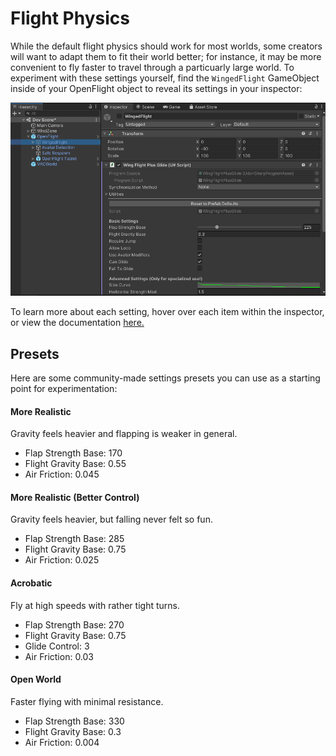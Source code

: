 # Flight Physics
While the default flight physics should work for most worlds, some creators will want to adapt them to fit their world better; for instance, it may be more convenient to fly faster to travel through a particuarly large world. To experiment with these settings yourself, find the `WingedFlight` GameObject inside of your OpenFlight object to reveal its settings in your inspector:

![WingedFlight](Images/Unity%20Interface/WingedFlightLocation.png)

To learn more about each setting, hover over each item within the inspector, or view the documentation [here.](ScriptReference/Flight/WingFlightPlusGlide.md)

## Presets
Here are some community-made settings presets you can use as a starting point for experimentation:

<!-- tabs:start -->
#### **More Realistic**
Gravity feels heavier and flapping is weaker in general.
* Flap Strength Base: 170
* Flight Gravity Base: 0.55
* Air Friction: 0.045
#### **More Realistic (Better Control)**
Gravity feels heavier, but falling never felt so fun.
* Flap Strength Base: 285
* Flight Gravity Base: 0.75
* Air Friction: 0.025
#### **Acrobatic**
Fly at high speeds with rather tight turns.
* Flap Strength Base: 270
* Flight Gravity Base: 0.75
* Glide Control: 3
* Air Friction: 0.03
#### **Open World**
Faster flying with minimal resistance.
* Flap Strength Base: 330
* Flight Gravity Base: 0.3
* Air Friction: 0.004
<!-- tabs:end -->